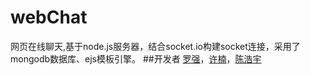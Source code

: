 # webChat
网页在线聊天,基于node.js服务器，结合socket.io构建socket连接，采用了mongodb数据库、ejs模板引擎。
##开发者
[罗强](https://github.com/AspenLuoQiang)，[许楠](https://github.com/storyNan)，[陈浩宇](https://github.com/wangdaozhishi)
